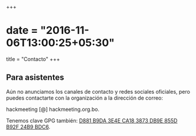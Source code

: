 +++
# date = "2016-11-06T13:00:25+05:30"
title = "Contacto"
+++

## Para asistentes

Aún no anunciamos los canales de contacto y redes sociales oficiales, pero puedes contactarte con la organización a la dirección de correo:

hackmeeting [@] hackmeeting.org.bo.

Tenemos clave GPG también: [D881 B9DA 3E4E CA18 3873 DB9E 855D B92F 24B9 BDC6](https://pgp.mit.edu/pks/lookup?search=0x855DB92F24B9BDC6&op=vindex).
<!--
## Para expositores y postulantes al CFP

Más información en [la página del CFP]({ {< ref "cfp" >} }).

El contacto directo a la comisión del CFP está en el correo cfp [@] hackmeeting.org.bo.

La clave GPG es [D107 D039 1F07 2910 F634 B861 35BC 0BF4 ECE9 0A95](https://pgp.mit.edu/pks/lookup?search=0x35BC0BF4ECE90A95&op=vindex). -->
